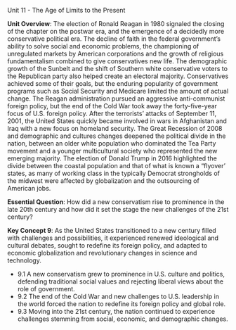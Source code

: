 Unit 11 - The Age of Limits to the Present

**Unit Overview**:  The election of Ronald Reagan in 1980 signaled the closing of the chapter on the postwar era, and the emergence of a decidedly more conservative political era. The decline of faith in the federal government’s ability to solve social and economic problems, the championing of unregulated markets by American corporations and the growth of religious fundamentalism combined to give conservatives new life. The demographic growth of the Sunbelt and the shift of Southern white conservative voters to the Republican party also helped create an electoral majority. Conservatives achieved some of their goals, but the enduring popularity of government programs such as Social Security and Medicare limited the amount of actual change.
    The Reagan administration pursued an aggressive anti-communist foreign policy, but the end of the Cold War took away the forty-five-year focus of U.S. foreign policy. After the terrorists’ attacks of September 11, 2001, the United States quickly became involved in wars in Afghanistan and Iraq with a new focus on homeland security.
    The Great Recession of 2008 and demographic and cultures changes deepened the political divide in the nation, between an older white population who dominated the Tea Party movement and a younger multicultural society who represented the new emerging majority. The election of Donald Trump in 2016 highlighted the divide between the coastal population and that of what is known a “flyover’ states, as many of working class in the typically Democrat strongholds of the midwest were affected by globalization and the outsourcing of American jobs.

**Essential Question**: How did a new conservatism rise to prominence in the late 20th century and how did it set the stage the new challenges of the 21st century?

**Key Concept 9**:
As the United States transitioned to a new century filled with challenges and possibilities, it experienced renewed ideological and cultural debates, sought to redefine its foreign policy, and adapted to economic globalization and revolutionary changes in science and technology.
- 9.1 A new conservatism grew to prominence in U.S. culture and politics, defending traditional social values and rejecting liberal views about the role of government.
- 9.2 The end of the Cold War and new challenges to U.S. leadership in the world forced the nation to redefine its foreign policy and global role.
- 9.3 Moving into the 21st century, the nation continued to experience challenges stemming from social, economic, and demographic changes.